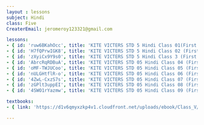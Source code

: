 ```yaml
--- 
layout : lessons 
subject: Hindi
class: Five
CreaterEmail: jeromeroy123321@gmail.com

lessons: 
- { id: 'ruw6BKahOcc', title: 'KITE VICTERS STD 5 Hindi Class 01(First Bell-ഫസ്റ്റ് ബെല്‍)' }
- { id: 'H7fQPrwIGK8', title: 'KITE VICTERS STD 5 Hindi Class 02 (First Bell-ഫസ്റ്റ് ബെല്‍)' }
- { id: 'zXyiCx9Y9s0', title: 'KITE VICTERS STD 5 Hindi Class 3 (First Bell-ഫസ്റ്റ് ബെല്‍)' }
- { id: 'AbrcRqRDBuA', title: 'KITE VICTERS STD 05 Hindi Class 04 (First Bell-ഫസ്റ്റ് ബെല്‍)' }
- { id: 'oMF-TWJUCoo', title: 'KITE VICTERS STD 05 Hindi Class 05 (First Bell-ഫസ്റ്റ് ബെല്‍)' }
- { id: 'nULGHtflR-o', title: 'KITE VICTERS STD 05 Hindi Class 06 (First Bell-ഫസ്റ്റ് ബെല്‍)' }
- { id: '4ZwL-CxzS7s', title: 'KITE VICTERS STD 05 Hindi Class 07 (First Bell-ഫസ്റ്റ് ബെല്‍)' }
- { id: 'zGPlt3uppEI', title: 'KITE VICTERS STD 05 Hindi Class 08 (First Bell-ഫസ്റ്റ് ബെല്‍)' }
- { id: '4SWO1rYazmw', title: 'KITE VICTERS STD 05 Hindi Class 09 (First Bell-ഫസ്റ്റ് ബെല്‍)' }

textbooks:
- { link: 'https://d1v6qmyxzkp4v1.cloudfront.net/uploads/ebook/Class_V/Hindi/Hindi.pdf', title: 'Hindi ' , medium: '' }

---
```

